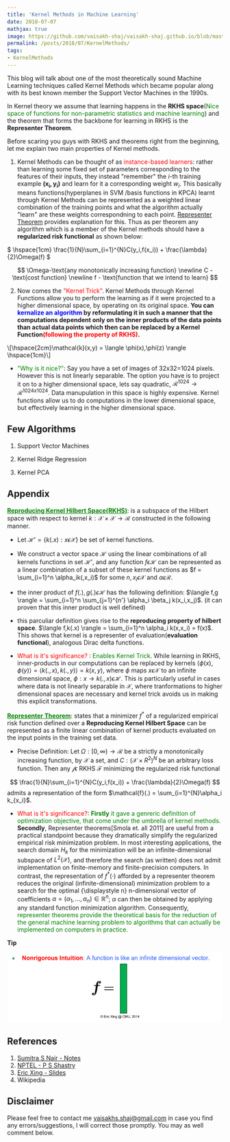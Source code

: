 ```yaml
---
title: 'Kernel Methods in Machine Learning'
date: 2018-07-07
mathjax: true
image: https://github.com/vaisakh-shaj/vaisakh-shaj.github.io/blob/master/_posts/Images/ddpg.png
permalink: /posts/2018/07/KernelMethods/
tags:
- KernelMethods
---
```


This blog will talk about one of the most theoretically sound Machine Learning techniques called Kernel Methods which became popular along with its best known member the Support Vector Machines in the 1990s.

In Kernel theory we assume that learning happens in the **RKHS space**(<span style="color:green">Nice space of functions for non-parametric statistics and machine learning</span>) and the theorem that forms the backbone for learning in RKHS is the **Representer Theorem**.

Before scaring you guys with RKHS and theorems right from the beginning, let me explain two main properties of Kernel methods.
 1. Kernel Methods can be thought of as <span style="color:#FF0000">instance-based learners</span>: rather than learning some fixed set of parameters corresponding to the features of their inputs, they instead "remember" the $i$-th training example $\mathbf{({x} _{i},y_{i})}$ and learn for it a corresponding weight $w_{i}$. This basically means functions(hyperplanes in SVM /basis functions in KPCA) learnt through Kernel Methods can be represented as a weighted linear combination of the training points and what the algorithm actually "learn" are these weights correspondning to each point. [Representer Theorem]() provides explanation for this. Thus as per theorem any algorithm which is a member of the Kernel methods should have a **regularized risk functional**  as shown below:

$ \hspace{1cm}
\frac{1}{N}\sum_{i=1}^{N}C(y_i,f(x_i)) + \frac{\lambda}{2}\Omega(f) $

$$ \Omega-\text{any monotonically increasing function} \newline
 C - \text{cost function} \newline
 f - \text{function that we intend to learn} $$

2. Now comes the <span style="color:#FF0000">"Kernel Trick"</span>. Kernel Methods through Kernel Functions allow you to perform the learning as if it were projected to a higher dimensional space, by operating on its original space. **You can  <span style="color:blue">kernalize an algorithm</span> by reformulating it in such a manner that the computations dependent only on the inner products of the data points than actual data points which then can be replaced by a Kernel Function<span style="color:#FF0000">(following the property of RKHS)</span>.**

\\[\hspace{2cm}\mathcal{k}(x,y) = \langle \phi(x),\phi(z) \rangle \hspace{1cm}\\]
- <span style="color:green">"Why is it nice?"</span>: Say you have a set of images of 32x32=1024 pixels. However this is not linearly separable. The option you have is to project it on to a higher dimensional space, lets say quadratic, $\mathcal{R}^{1024} \rightarrow \mathcal{R}^{1024x1024}$. Data manupulation in this space is highly expensive. Kernel functions allow us to do computations in the lower dimensional space, but effectively learning in the higher dimensional space.

Few Algorithms
-----------

1. Support Vector Machines

2. Kernel Ridge Regression


3. Kernel PCA









Appendix
------

<span style="color:green">**<u>Reproducing Kernel Hilbert Space(RKHS)</u>**</span>: is a subspace of the Hilbert space with respect to kernel $k: \mathcal{X}\times\mathcal{X} \rightarrow \mathcal{R}$ constructed in the following manner.

- Let $\mathcal{H'} = \{ k(.x): x\epsilon \mathcal{X} \}$ be set of kernel functions.
- We construct a vector space $\mathcal{H}$ using the linear combinations of all kernels functions in set $\mathcal{H'}$, and any function $f\epsilon \mathcal{H}$ can be represented as a linear combination of a subset of these kernel functions as $f = \sum_{i=1}^n \alpha_ik(,x_i)$ for some $n,x_i \epsilon \mathcal{X}$ and $\alpha \epsilon \mathcal{R}$.

- the inner product of $f(.),g(.) \epsilon \mathcal{H}$ has the following definition:
$\langle f,g \rangle = \sum_{i=1}^n \sum_{j=1}^{n'} \alpha_i \beta_j k(x_i,x_j)$. (it can proven that this inner product is well defined)
- this parculiar definition gives rise to the **reproducing property of hilbert space**. $\langle f,k(.x) \rangle = \sum_{i=1}^n \alpha_i k(x,x_i) = f(x)$. This shows that kernel is a representer of evaluation(**evaluation functional**), analogous Dirac delta functions.

- <span style="color:red">What is it's significance?</span> : <span style="color:green">Enables Kernel Trick</span>. While learning in RKHS, inner-products in our computations can be replaced by kernels $\langle \phi(x),\phi(y) \rangle = \langle k(.,x),k(.,y) \rangle=k(x,y)$, where $\phi$ maps $x\epsilon \mathcal{X}$ to an infinite dimensional space, $\phi : x \rightarrow k(.,x)\epsilon\mathcal{H}$. This is particularly useful in cases where data is not linearly separable in $\mathcal{X}$, where tranformations to higher dimensional spaces are necessary and kernel trick avoids us in making this explicit transformations.



<span style="color:green">**<u>Representer Theorem</u>**</span>: states that a minimizer $f^{*}$ of a regularized empirical risk function defined over a **Reproducing Kernel Hilbert Space** can be represented as a finite linear combination of kernel products evaluated on the input points in the training set data.

- Precise Definition: Let $\Omega : [0,\infty) \rightarrow \mathcal{R}$ be a strictly a monotonically increasing function,
by $\mathcal{X}$ a set, and $C : (\mathcal{X}  × R^2)^N$ be
an arbitrary loss function. Then any $\mathcal{f} \epsilon$ RKHS
$\mathcal{F}$ minimizing the regularized risk functional

$$
\frac{1}{N}\sum_{i=1}^{N}C(y_i,f(x_i)) + \frac{\lambda}{2}\Omega(f)
$$
admits a representation of the form $\mathcal{f}(.) = \sum_{i=1}^{N}\alpha_i k_{x_i}$.

- <span style="color:red">What is it's significance?</span>: <span style="color:green">**Firstly** it gave a genreric definition of optimization objective, that come under the umbrella of kernel methods.</span> **Secondly**, Representer theorems[Smola et. all 2011] are useful from a practical standpoint because they dramatically simplify the regularized empirical risk minimization problem. In most interesting applications, the search domain $H_{k}$ for the minimization will be an infinite-dimensional subspace of $L^{2}({\mathcal {X}})$, and therefore the search (as written) does not admit implementation on finite-memory and finite-precision computers. In contrast, the representation of $f^{*}(\cdot )$ afforded by a representer theorem reduces the original (infinite-dimensional) minimization problem to a search for the optimal {\displaystyle n} n-dimensional vector of coefficients $\alpha =(\alpha _{1},...,\alpha _{n})\in \mathbb {R} ^{n}$; $\alpha$  can then be obtained by applying any standard function minimization algorithm. Consequently, <span style="color:green">representer theorems provide the theoretical basis for the reduction of the general machine learning problem to algorithms that can actually be implemented on computers in practice.</span>

**Tip**

![](Images/functions.png)

References
-------
1. [Sumitra S Nair - Notes](https://www.iist.ac.in/sites/default/files/people/RKHS.pdf)
2. [NPTEL - P S Shastry](http://nptel.ac.in/courses/117108048/37)
3. [Eric Xing - Slides](https://www.cs.cmu.edu/~epxing/Class/10715/lectures/lecture6.pdf)
4. Wikipedia

Disclaimer
-------

Please feel free to contact me <vaisakhs.shaj@gmail.com> in case you find any errors/suggestions, I will correct those promptly. You may as well comment below.
